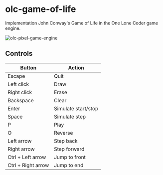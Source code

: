# olc-game-of-life
 Implementation John Conway's Game of Life in the One Lone Coder game engine.

![olc-pixel-game-engine](https://media.giphy.com/media/sdDDM08AQe9fypTN5P/giphy-downsized-large.gif)

## Controls

| Button | Action |
| ----------- | ----------- |
| Escape | Quit |
| Left click | Draw |
| Right click | Erase |
| Backspace | Clear |
| Enter | Simulate start/stop |
| Space | Simulate step |
| P | Play |
| O | Reverse |
| Left arrow | Step back |
| Right arrow | Step forward |
| Ctrl + Left arrow | Jump to front |
| Ctrl + Right arrow | Jump to end |
